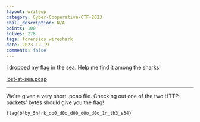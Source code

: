 ```yaml
---
layout: writeup
category: Cyber-Cooperative-CTF-2023
chall_description: N/A
points: 100
solves: 278
tags: forensics wireshark
date: 2023-12-19
comments: false
---
```


I dropped my flag in the sea. Help me find it among the sharks!

[lost-at-sea.pcap](https://github.com/Nightxade/ctf-writeups/assets/CTFs/Cyber-Cooperative-CTF-2023/forensics/lost-at-sea.pcap)  

---

We're given a very short .pcap file. Checking out one of the two HTTP packets' bytes should give you the flag!  

    flag{b4by_5h4rk_do0_d0o_d00_d0o_d0o_1n_th3_s34}